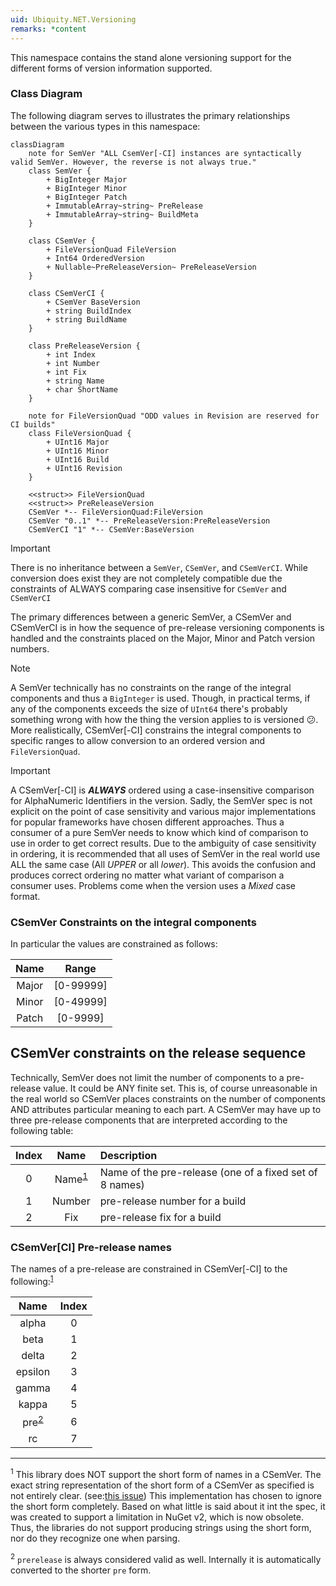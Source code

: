 ```yaml
---
uid: Ubiquity.NET.Versioning
remarks: *content
---
```

This namespace contains the stand alone versioning support for the different forms of version
information supported.

### Class Diagram
The following diagram serves to illustrates the primary relationships between the various
types in this namespace:

``` mermaid
classDiagram
    note for SemVer "ALL CsemVer[-CI] instances are syntactically valid SemVer. However, the reverse is not always true."
    class SemVer {
        + BigInteger Major
        + BigInteger Minor
        + BigInteger Patch
        + ImmutableArray~string~ PreRelease
        + ImmutableArray~string~ BuildMeta
    }

    class CSemVer {
        + FileVersionQuad FileVersion
        + Int64 OrderedVersion
        + Nullable~PreReleaseVersion~ PreReleaseVersion
    }

    class CSemVerCI {
        + CSemVer BaseVersion
        + string BuildIndex
        + string BuildName
    }

    class PreReleaseVersion {
        + int Index
        + int Number
        + int Fix
        + string Name
        + char ShortName
    }

    note for FileVersionQuad "ODD values in Revision are reserved for CI builds"
    class FileVersionQuad {
        + UInt16 Major
        + UInt16 Minor
        + UInt16 Build
        + UInt16 Revision
    }

    <<struct>> FileVersionQuad
    <<struct>> PreReleaseVersion
    CSemVer *-- FileVersionQuad:FileVersion
    CSemVer "0..1" *-- PreReleaseVersion:PreReleaseVersion
    CSemVerCI "1" *-- CSemVer:BaseVersion
```
>[!IMPORTANT]
> There is no inheritance between a `SemVer`, `CSemVer`, and `CSemVerCI`. While conversion does
> exist they are not completely compatible due the constraints of ALWAYS comparing case
> insensitive for `CSemVer` and `CSemVerCI`

The primary differences between a generic SemVer, a CSemVer and CSemVerCI is in how the
sequence of pre-release versioning components is handled and the constraints placed on the
Major, Minor and Patch version numbers.

>[!NOTE]
> A SemVer technically has no constraints on the range of the integral components and thus
> a `BigInteger` is used. Though, in practical terms, if any of the components exceeds the
> size of `UInt64` there's probably something wrong with how the thing the version applies
> to is versioned :confused:. More realistically, CSemVer[-CI] constrains the integral
> components to specific ranges to allow conversion to an ordered version and `FileVersionQuad`.


>[!IMPORTANT]
> A CSemVer[-CI] is ***ALWAYS*** ordered using a case-insensitive comparison for AlphaNumeric
> Identifiers in the version. Sadly, the SemVer spec is not explicit on the point of case
> sensitivity and various major implementations for popular frameworks have chosen different
> approaches. Thus a consumer of a pure SemVer needs to know which kind of comparison to use
> in order to get correct results.
> Due to the ambiguity of case sensitivity in ordering, it is recommended that all uses of
> SemVer in the real world use ALL the same case (All *UPPER* or all *lower*). This avoids
> the confusion and produces correct ordering no matter what variant of comparison a consumer
> uses. Problems come when the version uses a *Mixed* case format.

### CSemVer Constraints on the integral components
In particular the values are constrained
as follows:

| Name | Range |
|:----:|:-----:|
| Major | [0-99999] |
| Minor | [0-49999] |
| Patch | [0-9999] |

## CSemVer constraints on the release sequence
Technically, SemVer does not limit the number of components to a pre-release value. It could
be ANY finite set. This is, of course unreasonable in the real world so CSemVer places
constraints on the number of components AND attributes particular meaning to each part. A
CSemVer may have up to three pre-release components that are interpreted according to the
following table:

| Index | Name | Description |
|:-----:|:----:|:------------|
| 0     | Name<sup>[1](#footnote_1)</sup> | Name of the pre-release (one of a fixed set of 8 names) |
| 1     | Number | pre-release number for a build |
| 2     | Fix  | pre-release fix for a build |

### CSemVer[CI] Pre-release names
The names of a pre-release are constrained in CSemVer[-CI] to the following:<sup>[1](#footnote_1)</sup>

|Name     | Index |
|:-------:|:-----:|
| alpha   | 0 |
| beta    | 1 |
| delta   | 2 |
| epsilon | 3 |
| gamma   | 4 |
| kappa   | 5 |
| pre<sup>[2](#footnote_2)</sup>| 6
| rc | 7 |

------
<sup><a id="footnote_1">1</a></sup> This library does NOT support the short form of names in a
CSemVer. The exact string representation of the short form of a CSemVer as specified is not
entirely clear. (see:[this issue](https://github.com/CK-Build/csemver.org/issues/2)) This
implementation has chosen to ignore the short form completely. Based on what little is said
about it int the spec, it was created to support a limitation in NuGet v2, which is now
obsolete. Thus, the libraries do not support producing strings using the short form, nor do
they recognize one when parsing. 

<sup><a id="footnote_2">2</a></sup> `prerelease` is always considered valid as well. Internally
it is automatically converted to the shorter `pre` form.
